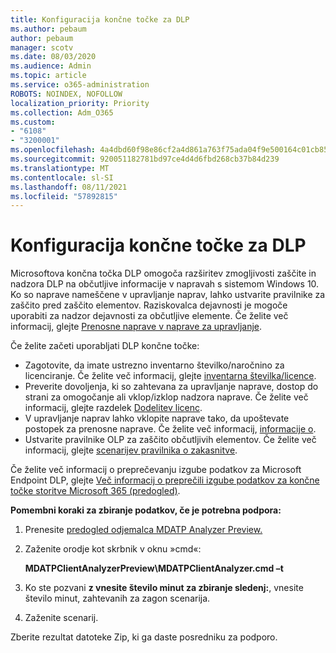 ```yaml
---
title: Konfiguracija končne točke za DLP
ms.author: pebaum
author: pebaum
manager: scotv
ms.date: 08/03/2020
ms.audience: Admin
ms.topic: article
ms.service: o365-administration
ROBOTS: NOINDEX, NOFOLLOW
localization_priority: Priority
ms.collection: Adm_O365
ms.custom:
- "6108"
- "3200001"
ms.openlocfilehash: 4a4dbd60f98e86cf2a4d861a763f75ada04f9e500164c01cb858a1537148a62f
ms.sourcegitcommit: 920051182781bd97ce4d4d6fbd268cb37b84d239
ms.translationtype: MT
ms.contentlocale: sl-SI
ms.lasthandoff: 08/11/2021
ms.locfileid: "57892815"
---
```

# <a name="configure-endpoint-dlp"></a>Konfiguracija končne točke za DLP

Microsoftova končna točka DLP omogoča razširitev zmogljivosti zaščite in nadzora DLP na občutljive informacije v napravah s sistemom Windows 10. Ko so naprave nameščene v upravljanje naprav, lahko ustvarite pravilnike za zaščito pred zaščito elementov. Raziskovalca dejavnosti je mogoče uporabiti za nadzor dejavnosti za občutljive elemente. Če želite več informacij, glejte [Prenosne naprave v naprave za upravljanje](https://docs.microsoft.com/microsoft-365/compliance/endpoint-dlp-getting-started#onboarding-devices-into-device-management).  

Če želite začeti uporabljati DLP končne točke:

- Zagotovite, da imate ustrezno inventarno številko/naročnino za licenciranje. Če želite več informacij, glejte [inventarna številka/licence](https://docs.microsoft.com/microsoft-365/compliance/endpoint-dlp-getting-started#skusubscriptions-licensing).
- Preverite dovoljenja, ki so zahtevana za upravljanje naprave, dostop do strani za omogočanje ali vklop/izklop nadzora naprave. Če želite več informacij, glejte razdelek [Dodelitev licenc](https://docs.microsoft.com/microsoft-365/compliance/endpoint-dlp-getting-started#permissions).
- V upravljanje naprav lahko vklopite naprave tako, da upoštevate postopek za prenosne naprave. Če želite več informacij, [informacije o](https://docs.microsoft.com/microsoft-365/compliance/endpoint-dlp-getting-started#onboarding-devices). 
- Ustvarite pravilnike OLP za zaščito občutljivih elementov. Če želite več informacij, glejte [scenarijev pravilnika o zakasnitve](https://docs.microsoft.com/microsoft-365/compliance/endpoint-dlp-using?view=o365-worldwide#endpoint-dlp-policy-scenarios).

Če želite več informacij o preprečevanju izgube podatkov za Microsoft Endpoint DLP, glejte [Več informacij o preprečili izgube podatkov za končne točke storitve Microsoft 365 (predogled)](https://docs.microsoft.com/microsoft-365/compliance/endpoint-dlp-learn-about).

**Pomembni koraki za zbiranje podatkov, če je potrebna podpora:**

1. Prenesite [predogled odjemalca MDATP Analyzer Preview.](https://aka.ms/betamdatpanalyzer)
1. Zaženite orodje kot skrbnik v oknu »cmd«:

    **MDATPClientAnalyzerPreview\MDATPClientAnalyzer.cmd –t**

1. Ko ste pozvani **z vnesite število minut za zbiranje sledenj:**, vnesite število minut, zahtevanih za zagon scenarija.
1. Zaženite scenarij.

Zberite rezultat datoteke Zip, ki ga daste posredniku za podporo.
